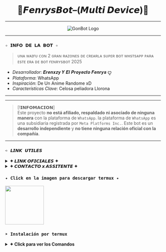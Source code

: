 <h1 align="center">🌸𝙁𝙚𝙣𝙧𝙮𝙨𝘽𝙤𝙩–(𝙈𝙪𝙡𝙩𝙞 𝘿𝙚𝙫𝙞𝙘𝙚)🌸</h1>

---

<p align="center">
  <img src="https://files.catbox.moe/a6ub3d.jpg" alt="GonBot Logo">
</p>

---
### **`✧ 𝗜𝗡𝗙𝗢 𝗗𝗘 𝗟𝗔 𝗕𝗢𝗧 ✧`**
> ᴜɴᴀ ᴡᴀɪғᴜ ᴄᴏɴ 2 ɢʀᴀɴ ʀᴀᴢᴏɴᴇs ᴅᴇ ᴄʀᴇᴀʀʟᴀ sᴜᴘᴇʀ ʙᴏᴛ ᴡʜsᴛsᴀᴘᴘ ᴘᴀʀᴀ ᴇsᴛᴇ ᴇʀᴀ ᴅᴇ ʙᴏᴛ ғᴇɴʀʏsʙᴏᴛ 2025

*   *Desarrollador*: 𝑬𝒓𝒆𝒏𝒙𝒛𝒚 𝒀 𝑬𝒍 𝑷𝒓𝒐𝒚𝒆𝒄𝒕𝒐 𝑭𝒆𝒏𝒓𝒚𝒔 ꨄ︎ 
*   *Plataforma*: WhatsApp
*   *Inspiración*: De Un Anime Randome xD
*   *Características Clave*: Celosa peliadora Llorona

---


---

> [!𝗜𝗡𝗙𝗢𝗠𝗔𝗖𝗜𝗢𝗡]\
> Este proyecto **no está afiliado, respaldado ni asociado de ninguna manera** con la plataforma de `WhatsApp`. la plataforma de `WhatsApp` es una subsidiaria registrada por `Meta Platforms Inc.`. Este bot es un **desarrollo independiente** y **no tiene ninguna relación oficial con la compañía**.

---

### **`➪ 𝙇𝙄𝙉𝙆 𝙐𝙏𝙄𝙇𝙀𝙎`**

<details>
 <summary><b> ✦ 𝙇𝙄𝙉𝙆 𝙊𝙁𝙄𝘾𝙄𝘼𝙇𝙀𝙎 ✦ </b></summary>

 * 𝘾𝙖𝙣𝙖𝙡 𝙊𝙛𝙞𝙘𝙞𝙖𝙡  [`¡𝘾𝙇𝙄𝘾𝙆 𝘼𝙌𝙐𝙄!`](https://whatsapp.com/channel/0029VbBBn9R4NViep4KwCT3Z)
* 𝙂𝙧𝙪𝙥𝙤 𝙊𝙛𝙞𝙘𝙞𝙖𝙡 [`¡𝘾𝙇𝙄𝘾𝙆 𝘼𝙌𝙐𝙄!`](https://chat.whatsapp.com/JyXYAWOtXWd0VGTOHbv8EO?mode=r_c)
* 𝘾𝙤𝙢𝙪𝙣𝙞𝙙𝙖𝙙 𝙊𝙛𝙞𝙘𝙞𝙖𝙡 [`¡𝘾𝙇𝙄𝘾𝙆 𝘼𝙌𝙐𝙄!`](https://chat.whatsapp.com/GXwZX6U6f6OIxthaE4kF37?mode=r_c)
</details>

<details>
<summary><b> ✦ 𝘾𝙊𝙉𝙏𝘼𝘾𝙏𝙊 𝙭 𝘼𝙎𝙎𝙄𝙏𝙀𝙉𝙏𝙀 ✦</b></summary>

* 𝘾𝙧𝙚𝙖𝙙𝙤𝙧/𝙣𝙤 𝙨𝙥𝙖𝙢: [`𝘼𝙌𝙐𝙄`](https:/Wa.me/18493907272)
* 𝘾𝙊𝙍𝙍𝙀𝙊: [`𝘼𝙌𝙐𝙄`](erenxz01@gmail.com)
* 𝘼𝙎𝙎𝙄𝙏𝙀𝙉𝙏𝙀: [`𝘼𝙌𝙐𝙄`](https:/Wa.me/+5493794278309)
</details>




### **`✦ Click en la imagen para descargar termux ✦`**
<a
href="https://www.mediafire.com/file/llugt4zgj7g3n3u/com.termux_1020.apk/file"><img src="https://files.cloudkuimages.guru/images/7Drs81zn.jpg" height="125px"></a> 

### **`➤ Instalación por termux`**

<details>
 <summary><b> ✦ Click para ver los Comandos </b></summary>

### **✦ Instalación manual por termux**
> Nota: Copie y pegue los comandos en termux uno por uno.
```bash
termux-setup-storage
```

```bash
apt update && apt upgrade && pkg install -y git nodejs ffmpeg imagemagick yarn
```

```bash
git clone https://github.com/erenxzy/FenrysBot-MD && cd FenrysBot-MD
```

```bash
yarn install
```

```bash
npm install
```

```bash
npm update
```

```bash
npm start
```

> Si aparece (Y/I/N/O/D/Z) [default=N] ? use la letra "y" + "ENTER" para continuar con la instalación

<details>

### **`𝑷𝑹𝑶𝑷𝑰𝑬𝑻𝑨𝑹𝑰𝑶`**
<a
href="https://github.com/erenxzy"><img src="https://github.com/erenxzy.png" width="130" height="130" alt="
𝙀𝙧𝙚𝙣𝙭𝙯𝙮𝙈𝘿𝙁"/></a>

### **`⚒︎ 𝘾𝙊𝙇𝙊𝘽𝙊𝙍𝘼𝘿𝙊𝙍𝙀𝙎 `**
<div style="display: flex; gap: 10px;">
  <a href="https://github.com/Elder504" style="text-decoration: none;">
    <img src="https://github.com/Elder504.png" width="130" height="130" alt="Elder504" style="border-radius: 50%;" />
  </a>
  <a href="https://github.com/El-brayan502" style="text-decoration: none;">
    <img src="https://github.com/El-brayan502.png" width="130" height="130" alt="El-brayan502" style="border-radius: 50%;" />
  </a>
  <a href="https://github.com/kleiner1-1" style="text-decoration: none;">
    <img src="https://github.com/kleiner1-1.png" width="130" height="130" alt="kleiner1-1" style="border-radius: 50%;" />
  </a>
  <a href="https://github.com/Deylin-Eliac" style="text-decoration: none;">
    <img src="https://github.com/Deylin-Eliac.png" width="130" height="130" alt="Deylin-Eliac" style="border-radius: 50%;" />
  </a>
</div>
